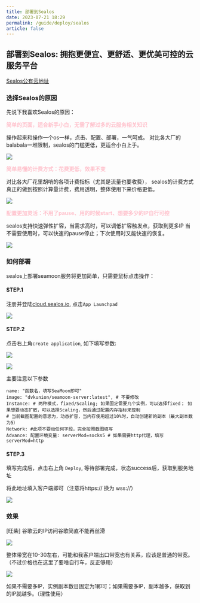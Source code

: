 ```yaml
---
title: 部署到Sealos
date: 2023-07-21 18:29
permalink: /guide/deploy/sealos
article: false
---
```


## 部署到Sealos: 拥抱更便宜、更舒适、更优美可控的云服务平台 

[Sealos公有云地址](https://cloud.sealos.io/)

### 选择Sealos的原因

先说下我喜欢Sealos的原因：

<font color="pink"><b>简单的页面，适合新手小白，无需了解过多的云服务相关知识</b></font>

<font style="fontSize:small">操作起来和操作一个os一样，点击、配置、部署，一气呵成。
对比各大厂的balabala一堆限制，sealos的门槛更低，更适合小白上手。 </font>

![](https://cdn.dvkunion.cn/seamoon/df79a91e03a3499198e83e7b2f8c5495.png)

<font color="pink"><b>简单易懂的计费方式：花费更低，效果不变</b></font>

<font style="fontSize:small">对比各大厂花里胡哨的各项计费指标（尤其是流量也要收费），
sealos的计费方式真正的做到按照计算量计费，费用透明，整体使用下来价格更低。</font>

![](https://cdn.dvkunion.cn/seamoon/6d631335801f424cb522a949ed0fbfe6.png)

<font color="pink"><b>配置更加灵活：不用了pause、用的时候start、想要多少的IP自行可控</b></font>

<font style="fontSize:small">sealos支持快速弹性扩容，当需求高时，可以调低扩容触发点，获取到更多IP
当不需要使用时，可以快速的pause停止；下次使用时又能快速的恢复。</font>

![](https://cdn.dvkunion.cn/seamoon/4cfd4e22aa954bc7a19d22a4e9b21035.png)

### 如何部署

sealos上部署seamoon服务将更加简单，只需要鼠标点击操作：

#### STEP.1

注册并登陆[cloud.sealos.io](https://cloud.sealos.io/), 点击`App Launchpad`

![](https://cdn.dvkunion.cn/seamoon/d17d6c38e3e2418db9a1545161ebdaca.png)

#### STEP.2 

点击右上角`create application`, 如下填写参数:

![](https://cdn.dvkunion.cn/seamoon/d03c4da3524d4fbd9acdeae09496d81c.png)

![](https://cdn.dvkunion.cn/seamoon/107d1b99193a4d67aa5a1e5d3c8b3339.png)


主要注意以下参数
```shell
name: "函数名，填写SeaMoon即可"
image: "dvkunion/seamoon-server:latest", # 不要修改
Instance: # 两种模式，fixed/Scaling; 如果固定需要几个实例，可以选择fixed； 如果想要动态扩散，可以选择Scaling，然后通过配置内存指标来控制
# 当前截图配置的意思为，动态扩容，当内存使用超过10%时，自动创建新的副本（最大副本数为5）
Network: #此项不要动任何字段，完全按照截图填写
Advance: 配置环境变量: serverMod=socks5 # 如果需要http代理，填写serverMod=http
```

#### STEP.3

填写完成后，点击右上角 `Deploy`, 等待部署完成，状态success后，获取到服务地址


将此地址填入客户端即可（注意将https:// 换为 wss://）

![](https://cdn.dvkunion.cn/seamoon/444615d4be064ca980e92e2d120beaf3.png)

### 效果

[旺柴] 谷歌云的IP访问谷歌简直不能再丝滑

![](https://cdn.dvkunion.cn/seamoon/a7d0567cb29140fc8243a68894323aef.png)

整体带宽在10-30左右，可能和我客户端出口带宽也有关系，应该是普通的带宽。（不过价格也在这里了要啥自行车，反正够用）

![](https://cdn.dvkunion.cn/seamoon/9269f06bdce44056afa1c198af19e583.png)

如果不需要多IP，实例副本数目固定为1即可；如果需要多IP，副本越多，获取到的IP就越多。（理性使用）




